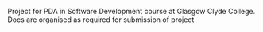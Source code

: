 Project for PDA in Software Development course at Glasgow Clyde College.
Docs are organised as required for submission of project